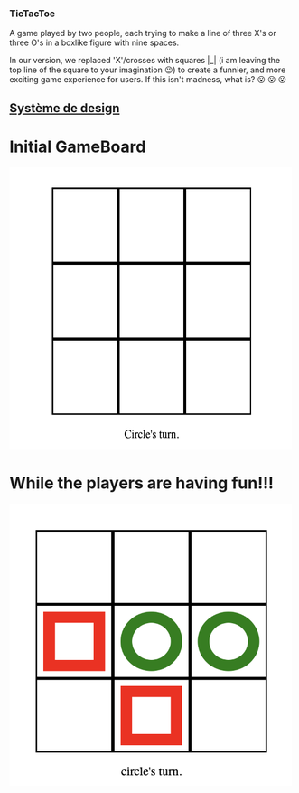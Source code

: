 ### TicTacToe

A game played by two people, each trying to make a line of three X's or three O's in a boxlike figure with nine spaces.

In our version, we replaced 'X'/crosses with squares |_| (i am leaving the top line of the square to your imagination :wink:) to create a funnier, 
and more exciting game experience for users.
If this isn't madness, what is? :open_mouth: :open_mouth: :open_mouth:


## [Système de design](/docs/design_system.md)


# Initial GameBoard
<img src="/docs/assets/design_system/projectpic1.png" alt="project picture 1" title="initial Game Board" width="500" height="500" /> 

# While the players are having fun!!!
<img src="/docs/assets/design_system/projectpic2.png" alt="project picture 2" title="initial Game Board" width="500" height="500" /> 




